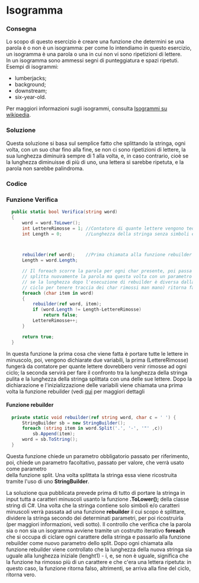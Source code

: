 # Isogramma

### Consegna
Lo scopo di questo esercizio è creare una funzione che determini se una parola è o non è un isogramma: per come lo intendiamo in questo esercizio, un isogramma è una parola o una in cui non vi sono ripetizioni di lettere. <br>
In un isogramma sono ammessi segni di punteggiatura e spazi ripetuti.
Esempi di isogrammi:
* lumberjacks;
* background;
* downstream;
* six-year-old.

Per maggiori informazioni sugli isogrammi, consulta [Isogrammi su wikipedia](https://it.wikipedia.org/wiki/Isogramma).

### Soluzione
Questa soluzione si basa sul semplice fatto che splittando la stringa, ogni volta, con un suo char fino alla fine, se non ci sono ripetizioni di lettere, la sua 
lunghezza diminuirà sempre di 1 alla volta, e, in caso contrario, cioè se la lunghezza diminuisse di più di uno, una lettera si sarebbe ripetuta, e la parola non 
sarebbe palindroma.

### Codice

### Funzione Verifica
```C#
  public static bool Verifica(string word)
  {
      word = word.ToLower();
      int LettereRimosse = 1; //Contatore di quante lettere vengono teoricamente rimosse (se non ci sono ripetizioni si rimuove una lettera alla volta)
      int Length = 0;         //Lunghezza della stringa senza simboli e spazi



      rebuilder(ref word);    //Prima chiamata alla funzione rebuilder per pulire la stringa da spazi e simboli se presenti
      Length = word.Length;

      // Il foreach scorre la parola per ogni char presente, poi passa il char alla funzione rebuilder che
      // splitta nuovamente la parola ma questa volta con un parametro diverso: il char assegnato a tmp.
      // se la lunghezza dopo l'esecuzione di rebuilder è diversa dalla lunghezza - i (i viene incrementata a ogni
      // ciclo per tenere traccia dei char rimossi man mano) ritorna falso
      foreach (char item in word)
      {
          rebuilder(ref word, item);
          if (word.Length != Length-LettereRimosse)
              return false;
          LettereRimosse++;
      }

      return true;
  }
```
In questa funzione la prima cosa che viene fatta è portare tutte le lettere in minuscolo, poi, vengono dichiarate due variabili, la prima (LettereRimosse) fungerà da 
contatore per quante lettere dovrebbero venir rimosse ad ogni ciclo; la seconda servirà per fare il confronto tra la lunghezza della stringa pulita e la lunghezza 
della stringa splittata con una delle sue lettere.
Dopo la dichiarazione e l'inizializzazione delle variabili viene chiamata una prima volta la funzione rebuilder (vedi <a href="#F">qui</a> per maggiori dettagli

#### <a name="F">Funzione rebuilder</a>
```C#
  private static void rebuilder(ref string word, char c = ' ') {
      StringBuilder sb = new StringBuilder();
      foreach (string item in word.Split('.', '-', '"' ,c))
          sb.Append(item);
      word = sb.ToString();
  }
```
Questa funzione chiede un parametro obbligatorio passato per riferimento, poi, chiede un parametro facoltativo, passato per valore, che verrà usato come parametro  
della funzione split.
Una volta splittata la stringa essa viene ricostruita tramite l'uso di uno <b>StringBuilder</b>.




La soluzione qua pubblicata prevede prima di tutto di portare la stringa in input tutta a caratteri minuscoli usanto la funzione <b>.ToLower();</b> della classe string di C#.
Una volta che la stringa contiene solo simboli e/o caratteri minuscoli verrà passata ad una funzione <b>rebuilder</b> il cui scopo è splittare, dividere la stringa secondo dei determinati parametri, per poi ricostruirla (per maggiori informazioni, vedi sotto).
Il controllo che verifica che la parola sia o non sia un isogramma avviene tramite un costrutto iterativo <b>foreach</b> che si occupa di ciclare ogni carattere della stringa e passarlo alla funzione rebuilder come nuovo parametro dello split.
Dopo ogni chiamata alla funzione rebuilder viene controllato che la lunghezza della nuova stringa sia uguale alla lunghezza iniziale (lenght1) - i, e, se non è uguale, significa che la funzione ha rimosso più di un carattere e che c'era una lettera ripetuta: in questo caso, la funzione ritorna falso, altrimenti, se arriva alla fine del ciclo, ritorna vero.
